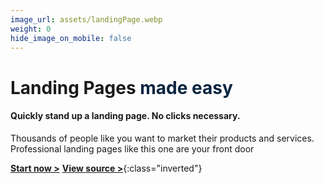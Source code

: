 ```yaml
---
image_url: assets/landingPage.webp
weight: 0
hide_image_on_mobile: false
---
```


# Landing Pages <span style="color:#0a2540;">made easy</span>

#### Quickly stand up a landing page. No clicks necessary.

Thousands of people like you want to market their products and services. Professional landing pages like this one are your front door

[**Start now >**](https://google.com)
[**View source >**](https://google.com){:class="inverted"}
